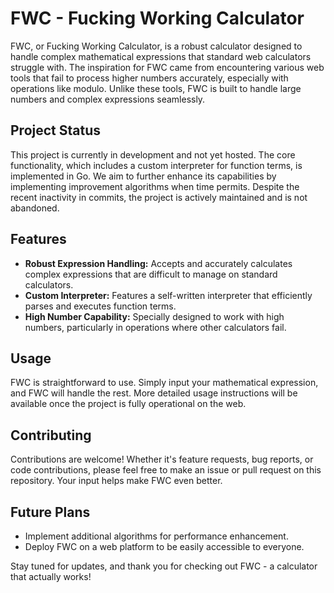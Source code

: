 # FWC - Fucking Working Calculator

FWC, or Fucking Working Calculator, is a robust calculator designed to handle complex mathematical expressions that standard web calculators struggle with. The inspiration for FWC came from encountering various web tools that fail to process higher numbers accurately, especially with operations like modulo. Unlike these tools, FWC is built to handle large numbers and complex expressions seamlessly.

## Project Status

This project is currently in development and not yet hosted. The core functionality, which includes a custom interpreter for function terms, is implemented in Go. We aim to further enhance its capabilities by implementing improvement algorithms when time permits. Despite the recent inactivity in commits, the project is actively maintained and is not abandoned.

## Features

- **Robust Expression Handling:** Accepts and accurately calculates complex expressions that are difficult to manage on standard calculators.
- **Custom Interpreter:** Features a self-written interpreter that efficiently parses and executes function terms.
- **High Number Capability:** Specially designed to work with high numbers, particularly in operations where other calculators fail.

## Usage

FWC is straightforward to use. Simply input your mathematical expression, and FWC will handle the rest. More detailed usage instructions will be available once the project is fully operational on the web.

## Contributing

Contributions are welcome! Whether it's feature requests, bug reports, or code contributions, please feel free to make an issue or pull request on this repository. Your input helps make FWC even better.

## Future Plans

- Implement additional algorithms for performance enhancement.
- Deploy FWC on a web platform to be easily accessible to everyone.

Stay tuned for updates, and thank you for checking out FWC - a calculator that actually works!
